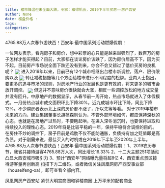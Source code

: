 ```yaml
---
title: 楼市降温但未全面大跌，专家：难得机会，2019下半年买房——房产西安
author: None
date: 楼盘价格 : 
tags: 
categories: 
---
```

4765.88万人次春节游陕西！西安年·最中国系列活动燃爆假期！
<!-- more -->
 一位网友表示，看完房子和房价，想中彩票的心只能是越来越强烈了，数百万的房子怎样才能买得起？目前，大家都在谈论房价该跌了，因为房价居高不下，因为买不起。目前房产市场说全面下跌还没有到来，你会不会又错过了低价买房的良机呢？
<img align="center" border="0" src="http://s3.ifengimg.com/2018/09/27/7d496d8bbf364eb77abcb766ee9e195e.jpg" />
进入2019年以来，目前已有12个城市相继出台楼市新调控，落户、限价限购以及
<img align="center" border="0" src="http://e0.ifengimg.com/11/2019/0220/F96E48D29EFE9F85A5702307BF8C34830AC3A241_size35_w654_h385.jpeg" />
转让减税措施等几个方面给楼市进行不同程度的松绑。业内人士指出，要更多的追寻市场的规则，对房地产行业的发展也是更有效的，将来更多的城市会放开调控。
<img align="center" border="0" src="http://s1.ifengimg.com/2017/12/22/5302225877aaaa29520cd42852ae69c0.jpg" />
但这并不意味房价很快就会大涨，相反一些调控放松的地方成交量并没有回升。中原地产的数据显示，从春节前一周开始，热点市场就进入了休假模式。一月份热点城市成交面积环比下降30%，近九成城市环比下降，同比下降12%。不少购房者表示北上深的房价都不涨了，所以先等等看。
对于2019年楼市未来的方向，建业集团董事长胡葆森则认为，不管外部环境如何，都应保持深秋的心态。也就是在房地产过热时，不要瞎起哄。在进入深冬消沉时，也要保持进取和持续投入的理性心态。2019年将是比较平稳的一年，保持平稳符合调控的目的。
在房住不炒的调控下，房子目前是鸡肋不仅不能防通胀，负债持有加之贬值即是高负债。对于刚需来说，最佳买入的时机或在2019年下半年至2020年上半年。
4765.88万人次春节游陕西！西安年·最中国系列活动燃爆假期！
1、2019农历春节，我省共接待游客4765.88万人次，同比增长16.33%
2、十二大主题251项活动 凸显大西安城市吸引力
3、预计“西安年”网络曝光量将超8亿
4、西安重点景区接待游客量再创新高
扫描下方二维码，或者微信关注凤凰网房产西安事业部（houseifeng-xa），即可查看全部内容。
                        
                        
                        
                        
                                        
                    
                    
                
                    
                    
                    
                
                    
                
凤凰网房产西安站
紧邻大明宫商圈和钟楼商圈
上万平米的配套商业
	                        
	                    
	                        
	                    
